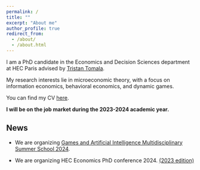 ```yaml
---
permalink: /
title: ""
excerpt: "About me"
author_profile: true
redirect_from: 
  - /about/
  - /about.html
---
```



I am a PhD candidate in the Economics and Decision Sciences department at HEC Paris advised by <a href="https://sites.google.com/site/tristantomala2/home?authuser=0"> Tristan Tomala</a>.

My research interests lie in microeconomic theory, with a focus on information economics, behavioral economics, and dynamic games.

 You can find my CV <a href="https://atulya-jain.github.io/files/resume_jain.pdf"> here</a>.

**I will be on the job market during the 2023-2024 academic year.**


## News

 - We are organizing  [Games and Artificial Intelligence Multidisciplinary Summer School 2024](https://www.gaimss24.org/).

 - We are organizing HEC Economics PhD conference 2024. [(2023 edition)](https://sites.google.com/view/hecon/home)


